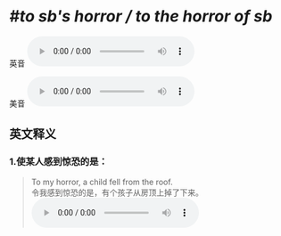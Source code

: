 # ***\#to sb's horror / to the horror of sb*** 
英音
<audio src="./media/to sb’s horror1_AAC.aac" controls="controls"></audio>

美音
<audio src="./media/to sb’s horror2_AAC.aac" controls="controls"></audio>



  

英文释义
---
### 1.**使某人感到惊恐的是：**  

 > To my horror, a child fell from the roof.  
 > 令我感到惊恐的是，有个孩子从房顶上掉了下来。    
<audio src="./media/horror-4.aac" controls="controls"></audio>


